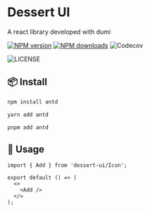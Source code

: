 # Dessert UI

A react library developed with dumi

[![NPM version](https://img.shields.io/npm/v/dessert-ui.svg?style=flat)](https://npmjs.org/package/dessert-ui)
[![NPM downloads](http://img.shields.io/npm/dm/dessert-ui.svg?style=flat)](https://npmjs.org/package/dessert-ui)
![Codecov](https://img.shields.io/badge/coverage-100%-green)
<!-- ![Codecov](https://img.shields.io/codecov/c/github/msumbur/dessert-ui) -->
![LICENSE](https://img.shields.io/badge/LICENSE-MIT-blue)

## 📦 Install

```bash
npm install antd
```

```bash
yarn add antd
```

```bash
pnpm add antd
```

## 🔨 Usage

```tsx
import { Add } from 'dessert-ui/Icon';

export default () => (
  <>
    <Add />
  </>
);
```